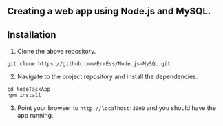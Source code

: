 ## Creating a web app using Node.js and MySQL.
## Installation
1) Clone the above repository.
```
git clone https://github.com/ErrEss/Node.js-MySQL.git
```

2) Navigate to the project repository and install the dependencies.
```
cd NodeTaskApp
npm install
```

3) Point your browser to `http://localhost:3000` and you should have the app running.
